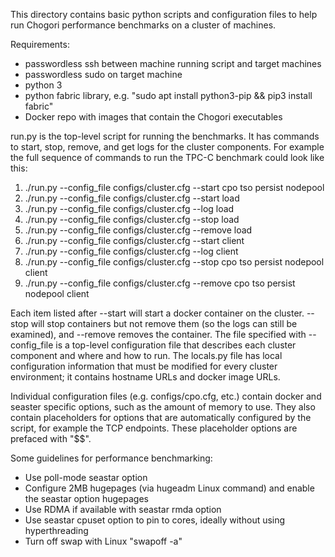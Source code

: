 This directory contains basic python scripts and configuration files to help run Chogori 
performance benchmarks on a cluster of machines.


Requirements:
- passwordless ssh between machine running script and target machines
- passwordless sudo on target machine
- python 3
- python fabric library, e.g. "sudo apt install python3-pip && pip3 install fabric"
- Docker repo with images that contain the Chogori executables


run.py is the top-level script for running the benchmarks. It has commands to start, stop, remove, and 
get logs for the cluster components. For example the full sequence of commands to run the TPC-C benchmark 
could look like this:
1. ./run.py --config\_file configs/cluster.cfg  --start cpo tso persist nodepool
2. ./run.py --config\_file configs/cluster.cfg  --start load
3. ./run.py --config\_file configs/cluster.cfg  --log load
4. ./run.py --config\_file configs/cluster.cfg  --stop load
5. ./run.py --config\_file configs/cluster.cfg  --remove load
6. ./run.py --config\_file configs/cluster.cfg  --start client
7. ./run.py --config\_file configs/cluster.cfg  --log client
8. ./run.py --config\_file configs/cluster.cfg  --stop cpo tso persist nodepool client
9. ./run.py --config\_file configs/cluster.cfg  --remove cpo tso persist nodepool client


Each item listed after --start will start a docker container on the cluster. --stop will stop containers 
but not remove them (so the logs can still be examined), and --remove removes the container. The file 
specified with --config\_file is a top-level configuration file that describes each cluster component 
and where and how to run. The locals.py file has local configuration information that 
must be modified for every cluster environment; it contains hostname URLs and docker image URLs.


Individual configuration files (e.g. configs/cpo.cfg, etc.) contain docker and seaster specific options, 
such as the amount of memory to use. They also contain placeholders for options that are automatically 
configured by the script, for example the TCP endpoints. These placeholder options are prefaced with "$$".


Some guidelines for performance benchmarking:
- Use poll-mode seastar option
- Configure 2MB hugepages (via hugeadm Linux command) and enable the seastar option hugepages
- Use RDMA if available with seastar rmda option
- Use seastar cpuset option to pin to cores, ideally without using hyperthreading
- Turn off swap with Linux "swapoff -a"
